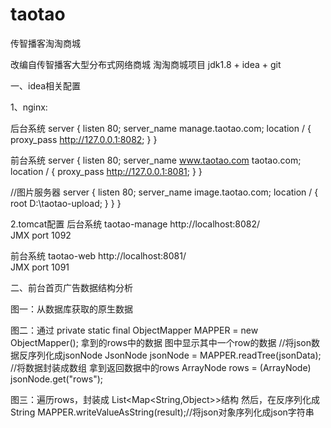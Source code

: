 # taotao
传智播客淘淘商城

改编自传智播客大型分布式网络商城 淘淘商城项目  jdk1.8 + idea + git

一、idea相关配置

1、nginx:

后台系统
server {
        listen       80;
        server_name  manage.taotao.com;
        location / {
    	    proxy_pass http://127.0.0.1:8082;
        }
    } 

前台系统
 server {
        listen       80;
        server_name  www.taotao.com taotao.com;
        location / {
	    proxy_pass http://127.0.0.1:8081;
        }
    }

//图片服务器
    server {
        listen       80;
        server_name  image.taotao.com;
        location / {
	    root  D:\\taotao-upload;
        }
    }
}

2.tomcat配置
后台系统 taotao-manage
http://localhost:8082/  
JMX port  1092

前台系统 taotao-web
http://localhost:8081/  
JMX port  1091


二、前台首页广告数据结构分析

图一：从数据库获取的原生数据

图二：通过 private static final ObjectMapper MAPPER = new ObjectMapper();   拿到的rows中的数据  图中显示其中一个row的数据
	//将json数据反序列化成jsonNode
JsonNode jsonNode = MAPPER.readTree(jsonData);
//将数据封装成数组  拿到返回数据中的rows
ArrayNode rows = (ArrayNode) jsonNode.get("rows");

图三：遍历rows，封装成 List<Map<String,Object>>结构   然后，在反序列化成	String
MAPPER.writeValueAsString(result);//将json对象序列化成json字符串
















